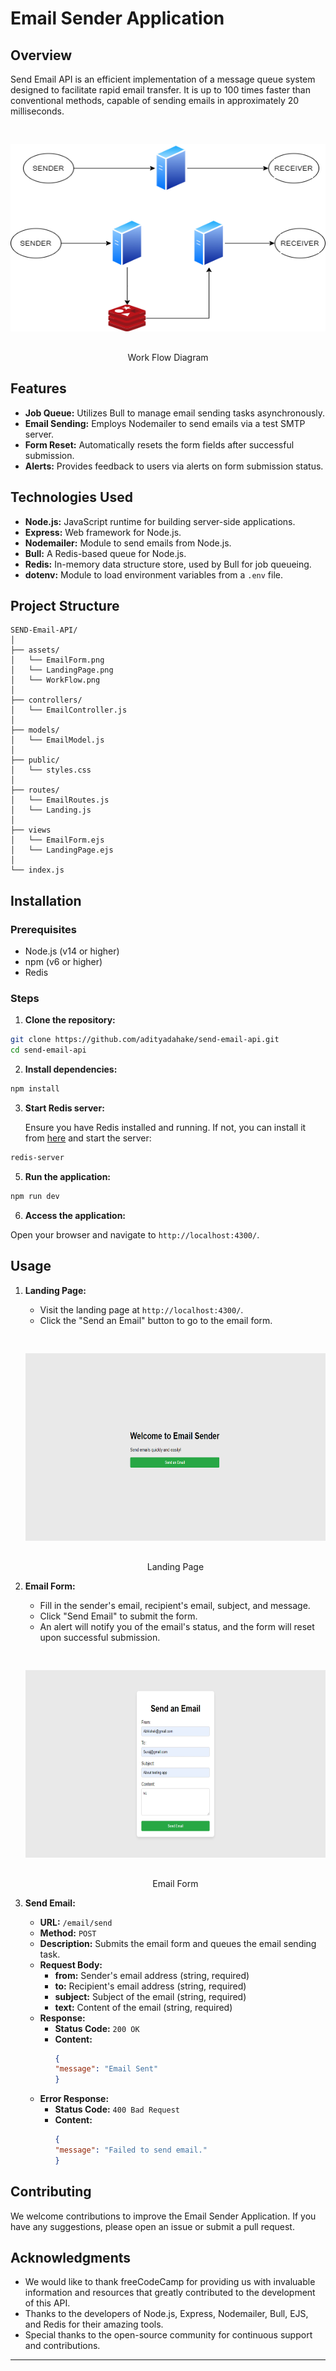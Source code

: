 # Email Sender Application
 
## Overview
 
Send Email API is an efficient implementation of a message queue system designed to facilitate rapid email transfer. It is up to 100 times faster than conventional methods, capable of sending emails in approximately 20 milliseconds.

<p align="center"><img src= "./assets/WorkFlow.png" alt="Work Flow Diagram" width = 550px height = 300px vspace=30px>
<br> 
    Work Flow Diagram
</p>
 
## Features
 
- **Job Queue:** Utilizes Bull to manage email sending tasks asynchronously.
- **Email Sending:** Employs Nodemailer to send emails via a test SMTP server.
- **Form Reset:** Automatically resets the form fields after successful submission.
- **Alerts:** Provides feedback to users via alerts on form submission status.
 
## Technologies Used
 
- **Node.js:** JavaScript runtime for building server-side applications.
- **Express:** Web framework for Node.js.
- **Nodemailer:** Module to send emails from Node.js.
- **Bull:** A Redis-based queue for Node.js.
- **Redis:** In-memory data structure store, used by Bull for job queueing.
- **dotenv:** Module to load environment variables from a `.env` file.
 
## Project Structure
 
```
SEND-Email-API/
│
├── assets/
│   └── EmailForm.png
│   └── LandingPage.png
│   └── WorkFlow.png
│
├── controllers/
│   └── EmailController.js
│
├── models/
│   └── EmailModel.js
│
├── public/
│   └── styles.css
│
├── routes/
│   └── EmailRoutes.js
│   └── Landing.js
│
├── views
│   └── EmailForm.ejs
│   └── LandingPage.ejs
│
└── index.js
```
 
## Installation
 
### Prerequisites
 
- Node.js (v14 or higher)
- npm (v6 or higher)
- Redis
 
### Steps
 
1. **Clone the repository:**
 
```sh
git clone https://github.com/adityadahake/send-email-api.git
cd send-email-api
```
 
2. **Install dependencies:**
 
```sh
npm install
```
 
<!-- 3. **Set up environment variables:**
 
Create a `.env` file in the root directory and add your Redis URL:
 
```sh
REDIS_URL=redis://localhost:6379
``` -->
 
3. **Start Redis server:**
 
    Ensure you have Redis installed and running. If not, you can install it from [here](https://redis.io/download) and start the server:
 
```sh
redis-server
```
 
5. **Run the application:**
 
```sh
npm run dev
```
 
6. **Access the application:**
 
Open your browser and navigate to `http://localhost:4300/`.
 
## Usage
 
1. **Landing Page:**
   - Visit the landing page at `http://localhost:4300/`.
   - Click the "Send an Email" button to go to the email form.
   <p align="center"><img src= "./assets/LandingPage.png" alt="Landing page" width = 550px height = 300px vspace=30px>
    <br> 
    Landing Page
    </p>
 
2. **Email Form:**
   - Fill in the sender's email, recipient's email, subject, and message.
   - Click "Send Email" to submit the form.
   - An alert will notify you of the email's status, and the form will reset upon successful submission.
   <p align="center"><img src= "./assets/EmailForm.png" alt="Email Form" width = 550px height = 300px vspace=30px>
    <br> 
    Email Form
    </p>

3. **Send Email:**
    - **URL:** `/email/send`
    - **Method:** `POST`
    - **Description:** Submits the email form and queues the email sending task.
    - **Request Body:**
        - **from:** Sender's email address (string, required)
        - **to:** Recipient's email address (string, required)
        - **subject:** Subject of the email (string, required)
        - **text:** Content of the email (string, required)
    - **Response:**
        - **Status Code:** `200 OK`
        - **Content:**
            ```json
            {
            "message": "Email Sent"
            }
            ```
    - **Error Response:**
        - **Status Code:** `400 Bad Request`
        - **Content:**
            ```json
            {
            "message": "Failed to send email."
            }
            ```

## Contributing
 
We welcome contributions to improve the Email Sender Application. If you have any suggestions, please open an issue or submit a pull request.
 
## Acknowledgments
 
- We would like to thank freeCodeCamp for providing us with invaluable information and resources that greatly contributed to the development of this API.
- Thanks to the developers of Node.js, Express, Nodemailer, Bull, EJS, and Redis for their amazing tools.
- Special thanks to the open-source community for continuous support and contributions.
 
---
 